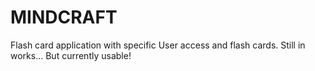 # MINDCRAFT

Flash card application with specific User access and flash cards.
Still in works... But currently usable!
